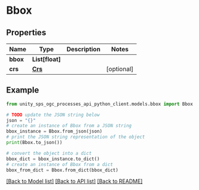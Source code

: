 # Bbox


## Properties

Name | Type | Description | Notes
------------ | ------------- | ------------- | -------------
**bbox** | **List[float]** |  |
**crs** | [**Crs**](Crs.md) |  | [optional]

## Example

```python
from unity_sps_ogc_processes_api_python_client.models.bbox import Bbox

# TODO update the JSON string below
json = "{}"
# create an instance of Bbox from a JSON string
bbox_instance = Bbox.from_json(json)
# print the JSON string representation of the object
print(Bbox.to_json())

# convert the object into a dict
bbox_dict = bbox_instance.to_dict()
# create an instance of Bbox from a dict
bbox_from_dict = Bbox.from_dict(bbox_dict)
```
[[Back to Model list]](../README.md#documentation-for-models) [[Back to API list]](../README.md#documentation-for-api-endpoints) [[Back to README]](../README.md)
